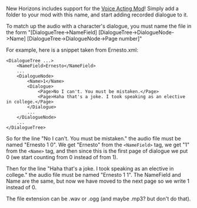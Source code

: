 New Horizons includes support for the [Voice Acting Mod](https://outerwildsmods.com/mods/voiceactingmod/)! Simply add a folder to your mod with this name, and start adding recorded dialogue to it.

To match up the audio with a character's dialogue, you must name the file in the form "[DialogueTree->NameField] [DialogueTree->DialogueNode->Name] [DialogueTree->DialogueNode->Page number]"

For example, here is a snippet taken from Ernesto.xml:

```
<DialogueTree ...>
    <NameField>Ernesto</NameField>
    ...
    <DialogueNode>
        <Name>1</Name>
        <Dialogue>
            <Page>No I can't. You must be mistaken.</Page>
            <Page>Haha that's a joke. I took speaking as an elective in college.</Page>
        </Dialogue>
        ...
    </DialogueNode>
    ...
</DialogueTree>
```

So for the line "No I can't. You must be mistaken." the audio file must be named "Ernesto 1 0". We get "Ernesto" from the `<NameField>` tag, we get "1" from the `<Name>` tag, and then since this is the first page of dialogue we put 0 (we start counting from 0 instead of from 1).

Then for the line "Haha that's a joke. I took speaking as an elective in college." the audio file must be named "Ernesto 1 1". The NameField and Name are the same, but now we have moved to the next page so we write 1 instead of 0.

The file extension can be .wav or .ogg (and maybe .mp3? but don't do that).
